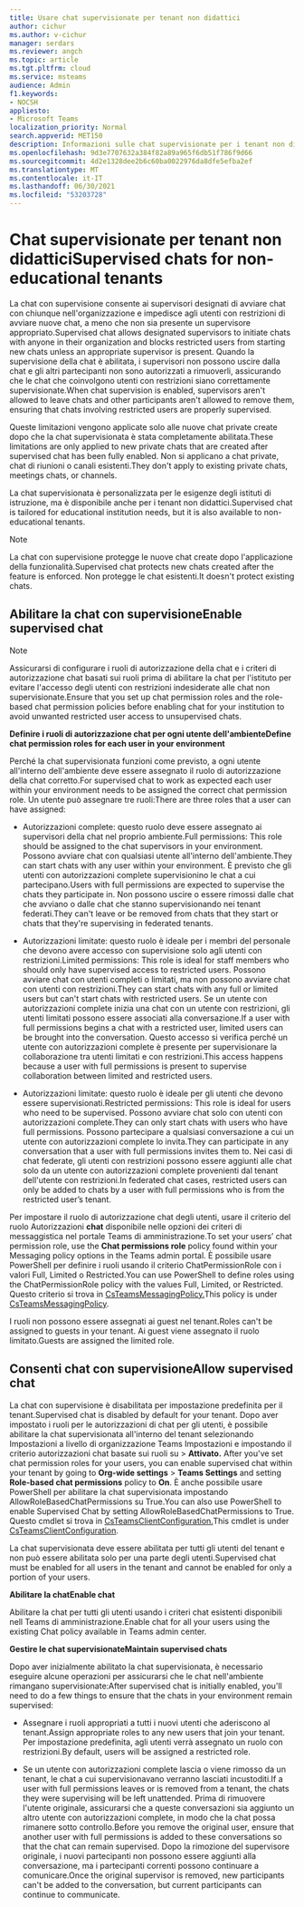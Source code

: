```yaml
---
title: Usare chat supervisionate per tenant non didattici
author: cichur
ms.author: v-cichur
manager: serdars
ms.reviewer: angch
ms.topic: article
ms.tgt.pltfrm: cloud
ms.service: msteams
audience: Admin
f1.keywords:
- NOCSH
appliesto:
- Microsoft Teams
localization_priority: Normal
search.appverid: MET150
description: Informazioni sulle chat supervisionate per i tenant non didattici nelle Microsoft Teams riunioni.
ms.openlocfilehash: 9d3e7707632a384f82a89a965f6db51f786f9d66
ms.sourcegitcommit: 4d2e1328dee2b6c60ba0022976da8dfe5efba2ef
ms.translationtype: MT
ms.contentlocale: it-IT
ms.lasthandoff: 06/30/2021
ms.locfileid: "53203728"
---
```

# <a name="supervised-chats-for-non-educational-tenants"></a><span data-ttu-id="aed51-103">Chat supervisionate per tenant non didattici</span><span class="sxs-lookup"><span data-stu-id="aed51-103">Supervised chats for non-educational tenants</span></span>

<span data-ttu-id="aed51-104">La chat con supervisione consente ai supervisori designati di avviare chat con chiunque nell'organizzazione e impedisce agli utenti con restrizioni di avviare nuove chat, a meno che non sia presente un supervisore appropriato.</span><span class="sxs-lookup"><span data-stu-id="aed51-104">Supervised chat allows designated supervisors to initiate chats with anyone in their organization and blocks restricted users from starting new chats unless an appropriate supervisor is present.</span></span> <span data-ttu-id="aed51-105">Quando la supervisione della chat è abilitata, i supervisori non possono uscire dalla chat e gli altri partecipanti non sono autorizzati a rimuoverli, assicurando che le chat che coinvolgono utenti con restrizioni siano correttamente supervisionate.</span><span class="sxs-lookup"><span data-stu-id="aed51-105">When chat supervision is enabled, supervisors aren't allowed to leave chats and other participants aren't allowed to remove them, ensuring that chats involving restricted users are properly supervised.</span></span>

<span data-ttu-id="aed51-106">Queste limitazioni vengono applicate solo alle nuove chat private create dopo che la chat supervisionata è stata completamente abilitata.</span><span class="sxs-lookup"><span data-stu-id="aed51-106">These limitations are only applied to new private chats that are created after supervised chat has been fully enabled.</span></span> <span data-ttu-id="aed51-107">Non si applicano a chat private, chat di riunioni o canali esistenti.</span><span class="sxs-lookup"><span data-stu-id="aed51-107">They don't apply to existing private chats, meetings chats, or channels.</span></span>

<span data-ttu-id="aed51-108">La chat supervisionata è personalizzata per le esigenze degli istituti di istruzione, ma è disponibile anche per i tenant non didattici.</span><span class="sxs-lookup"><span data-stu-id="aed51-108">Supervised chat is tailored for educational institution needs, but it is also available to non-educational tenants.</span></span>

> [!NOTE]
> <span data-ttu-id="aed51-109">La chat con supervisione protegge le nuove chat create dopo l'applicazione della funzionalità.</span><span class="sxs-lookup"><span data-stu-id="aed51-109">Supervised chat protects new chats created after the feature is enforced.</span></span> <span data-ttu-id="aed51-110">Non protegge le chat esistenti.</span><span class="sxs-lookup"><span data-stu-id="aed51-110">It doesn't protect existing chats.</span></span>

## <a name="enable-supervised-chat"></a><span data-ttu-id="aed51-111">Abilitare la chat con supervisione</span><span class="sxs-lookup"><span data-stu-id="aed51-111">Enable supervised chat</span></span>

> [!NOTE]
> <span data-ttu-id="aed51-112">Assicurarsi di configurare i ruoli di autorizzazione della chat e i criteri di autorizzazione chat basati sui ruoli prima di abilitare la chat per l'istituto per evitare l'accesso degli utenti con restrizioni indesiderate alle chat non supervisionate.</span><span class="sxs-lookup"><span data-stu-id="aed51-112">Ensure that you set up chat permission roles and the role-based chat permission policies before enabling chat for your institution to avoid unwanted restricted user access to unsupervised chats.</span></span>

<span data-ttu-id="aed51-113">**Definire i ruoli di autorizzazione chat per ogni utente dell'ambiente**</span><span class="sxs-lookup"><span data-stu-id="aed51-113">**Define chat permission roles for each user in your environment**</span></span>

<span data-ttu-id="aed51-114">Perché la chat supervisionata funzioni come previsto, a ogni utente all'interno dell'ambiente deve essere assegnato il ruolo di autorizzazione della chat corretto.</span><span class="sxs-lookup"><span data-stu-id="aed51-114">For supervised chat to work as expected each user within your environment needs to be assigned the correct chat permission role.</span></span> <span data-ttu-id="aed51-115">Un utente può assegnare tre ruoli:</span><span class="sxs-lookup"><span data-stu-id="aed51-115">There are three roles that a user can have assigned:</span></span>

- <span data-ttu-id="aed51-116">Autorizzazioni complete: questo ruolo deve essere assegnato ai supervisori della chat nel proprio ambiente.</span><span class="sxs-lookup"><span data-stu-id="aed51-116">Full permissions: This role should be assigned to the chat supervisors in your environment.</span></span> <span data-ttu-id="aed51-117">Possono avviare chat con qualsiasi utente all'interno dell'ambiente.</span><span class="sxs-lookup"><span data-stu-id="aed51-117">They can start chats with any user within your environment.</span></span> <span data-ttu-id="aed51-118">È previsto che gli utenti con autorizzazioni complete supervisionino le chat a cui partecipano.</span><span class="sxs-lookup"><span data-stu-id="aed51-118">Users with full permissions are expected to supervise the chats they participate in.</span></span> <span data-ttu-id="aed51-119">Non possono uscire o essere rimossi dalle chat che avviano o dalle chat che stanno supervisionando nei tenant federati.</span><span class="sxs-lookup"><span data-stu-id="aed51-119">They can't leave or be removed from chats that they start or chats that they're supervising in federated tenants.</span></span>

- <span data-ttu-id="aed51-120">Autorizzazioni limitate: questo ruolo è ideale per i membri del personale che devono avere accesso con supervisione solo agli utenti con restrizioni.</span><span class="sxs-lookup"><span data-stu-id="aed51-120">Limited permissions: This role is ideal for staff members who should only have supervised access to restricted users.</span></span> <span data-ttu-id="aed51-121">Possono avviare chat con utenti completi o limitati, ma non possono avviare chat con utenti con restrizioni.</span><span class="sxs-lookup"><span data-stu-id="aed51-121">They can start chats with any full or limited users but can't start chats with restricted users.</span></span> <span data-ttu-id="aed51-122">Se un utente con autorizzazioni complete inizia una chat con un utente con restrizioni, gli utenti limitati possono essere associati alla conversazione.</span><span class="sxs-lookup"><span data-stu-id="aed51-122">If a user with full permissions begins a chat with a restricted user, limited users can be brought into the conversation.</span></span> <span data-ttu-id="aed51-123">Questo accesso si verifica perché un utente con autorizzazioni complete è presente per supervisionare la collaborazione tra utenti limitati e con restrizioni.</span><span class="sxs-lookup"><span data-stu-id="aed51-123">This access happens because a user with full permissions is present to supervise collaboration between limited and restricted users.</span></span>

- <span data-ttu-id="aed51-124">Autorizzazioni limitate: questo ruolo è ideale per gli utenti che devono essere supervisionati.</span><span class="sxs-lookup"><span data-stu-id="aed51-124">Restricted permissions: This role is ideal for users who need to be supervised.</span></span> <span data-ttu-id="aed51-125">Possono avviare chat solo con utenti con autorizzazioni complete.</span><span class="sxs-lookup"><span data-stu-id="aed51-125">They can only start chats with users who have full permissions.</span></span> <span data-ttu-id="aed51-126">Possono partecipare a qualsiasi conversazione a cui un utente con autorizzazioni complete lo invita.</span><span class="sxs-lookup"><span data-stu-id="aed51-126">They can participate in any conversation that a user with full permissions invites them to.</span></span> <span data-ttu-id="aed51-127">Nei casi di chat federate, gli utenti con restrizioni possono essere aggiunti alle chat solo da un utente con autorizzazioni complete provenienti dal tenant dell'utente con restrizioni.</span><span class="sxs-lookup"><span data-stu-id="aed51-127">In federated chat cases, restricted users can only be added to chats by a user with full permissions who is from the restricted user’s tenant.</span></span>

<span data-ttu-id="aed51-128">Per impostare il ruolo di autorizzazione chat degli utenti, usare il criterio del ruolo Autorizzazioni **chat** disponibile nelle opzioni dei criteri di messaggistica nel portale Teams di amministrazione.</span><span class="sxs-lookup"><span data-stu-id="aed51-128">To set your users’ chat permission role, use the **Chat permissions role** policy found within your Messaging policy options in the Teams admin portal.</span></span> <span data-ttu-id="aed51-129">È possibile usare PowerShell per definire i ruoli usando il criterio ChatPermissionRole con i valori Full, Limited o Restricted.</span><span class="sxs-lookup"><span data-stu-id="aed51-129">You can use PowerShell to define roles using the ChatPermissionRole policy with the values Full, Limited, or Restricted.</span></span> <span data-ttu-id="aed51-130">Questo criterio si trova in [CsTeamsMessagingPolicy.](/powershell/module/skype/set-csteamsmessagingpolicy?view=skype-ps)</span><span class="sxs-lookup"><span data-stu-id="aed51-130">This policy is under [CsTeamsMessagingPolicy](/powershell/module/skype/set-csteamsmessagingpolicy?view=skype-ps).</span></span>

<span data-ttu-id="aed51-131">I ruoli non possono essere assegnati ai guest nel tenant.</span><span class="sxs-lookup"><span data-stu-id="aed51-131">Roles can't be assigned to guests in your tenant.</span></span> <span data-ttu-id="aed51-132">Ai guest viene assegnato il ruolo limitato.</span><span class="sxs-lookup"><span data-stu-id="aed51-132">Guests are assigned the limited role.</span></span>

## <a name="allow-supervised-chat"></a><span data-ttu-id="aed51-133">Consenti chat con supervisione</span><span class="sxs-lookup"><span data-stu-id="aed51-133">Allow supervised chat</span></span>

<span data-ttu-id="aed51-134">La chat con supervisione è disabilitata per impostazione predefinita per il tenant.</span><span class="sxs-lookup"><span data-stu-id="aed51-134">Supervised chat is disabled by default for your tenant.</span></span> <span data-ttu-id="aed51-135">Dopo aver impostato i ruoli per le autorizzazioni di chat per gli utenti, è possibile abilitare la chat supervisionata all'interno del tenant selezionando Impostazioni a livello di organizzazione Teams Impostazioni e impostando il criterio autorizzazioni chat basate sui ruoli su  >   **Attivato.** </span><span class="sxs-lookup"><span data-stu-id="aed51-135">After you've set chat permission roles for your users, you can enable supervised chat within your tenant by going to **Org-wide settings** > **Teams Settings** and setting **Role-based chat permissions** policy to **On**.</span></span> <span data-ttu-id="aed51-136">È anche possibile usare PowerShell per abilitare la chat supervisionata impostando AllowRoleBasedChatPermissions su True.</span><span class="sxs-lookup"><span data-stu-id="aed51-136">You can also use PowerShell to enable Supervised Chat by setting AllowRoleBasedChatPermissions to True.</span></span> <span data-ttu-id="aed51-137">Questo cmdlet si trova in [CsTeamsClientConfiguration.](/powershell/module/skype/set-csteamsclientconfiguration?view=skype-ps)</span><span class="sxs-lookup"><span data-stu-id="aed51-137">This cmdlet is under [CsTeamsClientConfiguration](/powershell/module/skype/set-csteamsclientconfiguration?view=skype-ps).</span></span>

<span data-ttu-id="aed51-138">La chat supervisionata deve essere abilitata per tutti gli utenti del tenant e non può essere abilitata solo per una parte degli utenti.</span><span class="sxs-lookup"><span data-stu-id="aed51-138">Supervised chat must be enabled for all users in the tenant and cannot be enabled for only a portion of your users.</span></span>

<span data-ttu-id="aed51-139">**Abilitare la chat**</span><span class="sxs-lookup"><span data-stu-id="aed51-139">**Enable chat**</span></span>

<span data-ttu-id="aed51-140">Abilitare la chat per tutti gli utenti usando i criteri chat esistenti disponibili nell Teams di amministrazione.</span><span class="sxs-lookup"><span data-stu-id="aed51-140">Enable chat for all your users using the existing Chat policy available in Teams admin center.</span></span>

<span data-ttu-id="aed51-141">**Gestire le chat supervisionate**</span><span class="sxs-lookup"><span data-stu-id="aed51-141">**Maintain supervised chats**</span></span>

<span data-ttu-id="aed51-142">Dopo aver inizialmente abilitato la chat supervisionata, è necessario eseguire alcune operazioni per assicurarsi che le chat nell'ambiente rimangano supervisionate:</span><span class="sxs-lookup"><span data-stu-id="aed51-142">After supervised chat is initially enabled, you'll need to do a few things to ensure that the chats in your environment remain supervised:</span></span>

- <span data-ttu-id="aed51-143">Assegnare i ruoli appropriati a tutti i nuovi utenti che aderiscono al tenant.</span><span class="sxs-lookup"><span data-stu-id="aed51-143">Assign appropriate roles to any new users that join your tenant.</span></span> <span data-ttu-id="aed51-144">Per impostazione predefinita, agli utenti verrà assegnato un ruolo con restrizioni.</span><span class="sxs-lookup"><span data-stu-id="aed51-144">By default, users will be assigned a restricted role.</span></span>

- <span data-ttu-id="aed51-145">Se un utente con autorizzazioni complete lascia o viene rimosso da un tenant, le chat a cui supervisionavano verranno lasciati incustoditi.</span><span class="sxs-lookup"><span data-stu-id="aed51-145">If a user with full permissions leaves or is removed from a tenant, the chats they were supervising will be left unattended.</span></span> <span data-ttu-id="aed51-146">Prima di rimuovere l'utente originale, assicurarsi che a queste conversazioni sia aggiunto un altro utente con autorizzazioni complete, in modo che la chat possa rimanere sotto controllo.</span><span class="sxs-lookup"><span data-stu-id="aed51-146">Before you remove the original user, ensure that another user with full permissions is added to these conversations so that the chat can remain supervised.</span></span> <span data-ttu-id="aed51-147">Dopo la rimozione del supervisore originale, i nuovi partecipanti non possono essere aggiunti alla conversazione, ma i partecipanti correnti possono continuare a comunicare.</span><span class="sxs-lookup"><span data-stu-id="aed51-147">Once the original supervisor is removed, new participants can't be added to the conversation, but current participants can continue to communicate.</span></span>
